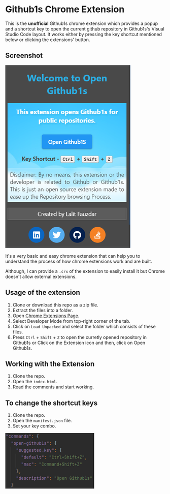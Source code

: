 # Github1s Chrome Extension

This is the **unofficial** Github1s chrome extension which provides a popup and a shortcut key to open the current
github repository in Github1s's Visual Studio Code layout. It works either by pressing the key shortcut mentioned below or clicking the extensions' button.

## Screenshot

![img.png](assets/img.png)

It's a very basic and easy chrome extension that can help you to understand the process of how chrome extensions work
and are built.

Although, I can provide a ```.crx``` of the extension to easily install it but Chrome doesn't allow external extensions.

## Usage of the extension

1. Clone or download this repo as a zip file.
2. Extract the files into a folder.
3. Open [Chrome Extensions Page](http://Chrome//:extensions).
4. Select Developer Mode from top-right corner of the tab.
5. Click on ```Load Unpacked``` and select the folder which consists of these files.
6. Press ```Ctrl``` + ```Shift``` + ```Z``` to open the curretly opened repository in Github1s or Click on the Extension icon and then, click on Open Github1s.

## Working with the Extension

1. Clone the repo.
2. Open the ```index.html```.
3. Read the comments and start working. 

## To change the shortcut keys

1. Clone the repo.
2. Open the ```manifest.json``` file.
3. Set your key combo.

![img.png](assets/key_image.png)
